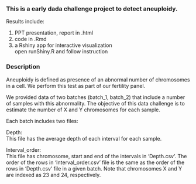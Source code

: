 ### This is a early dada challenge project to detect aneuploidy.  Results include:  1. PPT presentation, report in .html  2. code in .Rmd  3. a Rshiny app for interactive visualization  open runShiny.R and follow instruction  ### Description Aneuploidy is defined as presence of an abnormal number of chromosomes in a cell. We perform this test as part of our fertility panel.  We provided data of two batches (batch_1, batch_2) that include a number of samples with this abnormality. The objective of this data challenge is to estimate the number of X and Y chromosomes for each sample.  Each batch includes two files:  Depth:  This file has the average depth of each interval for each sample.  Interval_order:  This file has chromosome, start and end of the intervals in ‘Depth.csv’. The order of the rows in ‘Interval_order.csv’ file is the same as the order of the rows in ‘Depth.csv’ file in a given batch. Note that chromosomes X and Y are indexed as 23 and 24, respectively.  